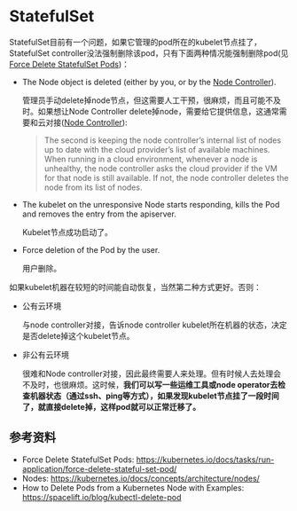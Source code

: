 # StatefulSet

StatefulSet目前有一个问题，如果它管理的pod所在的kubelet节点挂了，StatefulSet controller没法强制删除该pod，只有下面两种情况能强制删除pod(见[Force Delete StatefulSet Pods](https://kubernetes.io/docs/tasks/run-application/force-delete-stateful-set-pod/))：

- The Node object is deleted (either by you, or by the [Node Controller](https://kubernetes.io/docs/admin/node)). 

  管理员手动delete掉node节点，但这需要人工干预，很麻烦，而且可能不及时。如果想让Node Controller delete掉node，需要给它提供信息，这通常需要和云对接([Node Controller](https://kubernetes.io/docs/concepts/architecture/nodes/)): 

  > The second is keeping the node controller’s internal list of nodes up to date with the cloud provider’s list of available machines. When running in a cloud environment, whenever a node is unhealthy, the node controller asks the cloud provider if the VM for that node is still available. If not, the node controller deletes the node from its list of nodes.

- The kubelet on the unresponsive Node starts responding, kills the Pod and removes the entry from the apiserver.

  Kubelet节点成功启动了。

- Force deletion of the Pod by the user.

  用户删除。

如果kubelet机器在较短的时间能自动恢复，当然第二种方式更好。否则：

* 公有云环境

  与node controller对接，告诉node controller kubelet所在机器的状态，决定是否delete掉这个kubelet节点。

* 非公有云环境

  很难和Node controller对接，因此最终需要人来处理。但有时候人去处理会不及时，也很麻烦。这时候，**我们可以写一些运维工具或node operator去检查机器状态（通过ssh、ping等方式），如果发现kubelet节点挂了一段时间了，就直接delete掉，这样pod就可以正常迁移了。**

## 参考资料

* Force Delete StatefulSet Pods: https://kubernetes.io/docs/tasks/run-application/force-delete-stateful-set-pod/
* Nodes: https://kubernetes.io/docs/concepts/architecture/nodes/
* How to Delete Pods from a Kubernetes Node with Examples: https://spacelift.io/blog/kubectl-delete-pod
